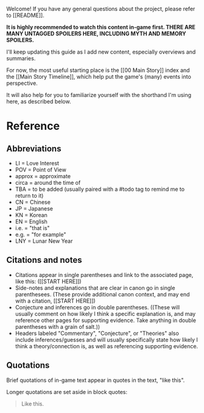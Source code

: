 Welcome! If you have any general questions about the project, please refer to [[README]].

**It is highly recommended to watch this content in-game first. THERE ARE MANY UNTAGGED SPOILERS HERE, INCLUDING MYTH AND MEMORY SPOILERS.**

I'll keep updating this guide as I add new content, especially overviews and summaries.

For now, the most useful starting place is the [[00 Main Story]] index and the [[Main Story Timeline]], which help put the game's (many) events into perspective.

It will also help for you to familiarize yourself with the shorthand I'm using here, as described below.

# Reference

## Abbreviations
* LI = Love Interest
* POV = Point of View
* approx = approximate
* circa = around the time of
* TBA = to be added (usually paired with a #todo tag to remind me to return to it)
* CN = Chinese
* JP = Japanese
* KN = Korean
* EN = English
* i.e. = "that is"
* e.g. = "for example"
* LNY = Lunar New Year

## Citations and notes
* Citations appear in single parentheses and link to the associated page, like this: ([[START HERE]])
* Side-notes and explanations that are clear in canon go in single parenthesees. (These provide additional canon context, and may end with a citation, [[START HERE]])
* Conjecture and inferences go in double parentheses. ((These will usually comment on how likely I think a specific explanation is, and may reference other pages for supporting evidence. Take anything in double parentheses with a grain of salt.))
* Headers labeled "Commentary", "Conjecture", or "Theories" also include inferences/guesses and will usually specifically state how likely I think a theory/connection is, as well as referencing supporting evidence.

## Quotations

Brief quotations of in-game text appear in quotes in the text, "like this".

Longer quotations are set aside in block quotes:
> Like this.